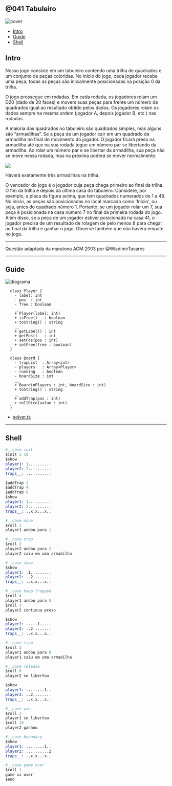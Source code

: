 ## @041 Tabuleiro

![cover](https://raw.githubusercontent.com/qxcodepoo/arcade/master/base/041/cover.jpg)

[](toc)

- [Intro](#intro)
- [Guide](#guide)
- [Shell](#shell)
[](toc)

## Intro
Nosso jogo consiste em um tabuleiro contendo uma trilha de quadrados e um conjunto de peças coloridas. No início do jogo, cada jogador recebe uma peça; todas as peças são inicialmente posicionadas na posição 0 da trilha.

O jogo prossegue em rodadas. Em cada rodada, os jogadores rolam um D20 (dado de 20 faces) e movem suas peças para frente um número de quadrados igual ao resultado obtido pelos dados. Os jogadores rolam os dados sempre na mesma ordem (jogador A, depois jogador B, etc.) nas rodadas.

A maioria dos quadrados no tabuleiro são quadrados simples, mas alguns são “armadilhas”. Se a peça de um jogador cair em um quadrado da armadilha no final do movimento do jogador. O jogador ficará preso na armadilha até que na sua rodada jogue um número par se libertando da armadilha. Ao rolar um número par e se libertar da armadilha, sua peça não se move nessa rodada, mas na próxima poderá se mover normalmente.

![](https://raw.githubusercontent.com/qxcodepoo/arcade/master/base/041/tabuleiro.png)

Haverá exatamente três armadilhas na trilha.

O vencedor do jogo é o jogador cuja peça chega primeiro ao final da trilha. O fim da trilha é depois da última casa do tabuleiro. Considere, por exemplo, a placa da figura acima, que tem quadrados numerados de 1 a 48. No início, as peças são posicionadas no local marcado como 'Início', ou seja, antes do quadrado número 1. Portanto, se um jogador rolar um 7, sua peça é posicionada na casa número 7 no final da primeira rodada do jogo.
Além disso, se a peça de um jogador estiver posicionada na casa 41, o jogador precisa de um resultado de rolagem de pelo menos 8 para chegar ao final da trilha e ganhar o jogo. Observe também que não haverá empate no jogo.



___
Questão adaptada da maratona ACM 2003 por @WladimirTavares

***

## Guide
![diagrama](https://raw.githubusercontent.com/qxcodepoo/arcade/master/base/041/diagrama.png)

[](load)[](https://raw.githubusercontent.com/qxcodepoo/arcade/master/base/041/diagrama.puml)[](fenced:filter:plantuml)

```plantuml
  class Player {
    - label: int  
    - pos  : int
    - free : boolean
    __
    + Player(label: int)
    + isFree()   : boolean
    + toString() : string
    __
    + getLabel() : int
    + getPos()   : int
    + setPos(pos : int)
    + setFree(free : boolean)
  }

  class Board {
    - trapList  : Array<int>
    - players   : Array<Player>
    - running   : boolean
    - boardSize : int
    __
    + Board(nPlayers : int, boardSize : int)
    + toString() : string
    __
    + addTrap(pos : int)
    + rollDice(value : int)
  }
```

[](load)

- [solver.ts](https://raw.githubusercontent.com/qxcodepoo/arcade/master/base/041/.cache/draft.ts)

***

## Shell

```s
#__case init
$init 2 10
$show
player1: 1..........
player2: 2..........
traps__: ...........

$addTrap 2
$addTrap 4
$addTrap 8
$show
player1: 1..........
player2: 2..........
traps__: ..x.x...x..

#__case move
$roll 1
player1 andou para 1

#__case trap
$roll 2
player2 andou para 2
player2 caiu em uma armadilha

#__case show
$show
player1: .1.........
player2: ..2........
traps__: ..x.x...x..

#__case keep trapped
$roll 4
player1 andou para 5
$roll 3
player2 continua preso

$show
player1: .....1.....
player2: ..2........
traps__: ..x.x...x..

#__case trap
$roll 3
player1 andou para 8
player1 caiu em uma armadilha

#__case release
$roll 6
player2 se libertou

$show
player1: ........1..
player2: ..2........
traps__: ..x.x...x..

#__case win
$roll 2
player1 se libertou
$roll 10
player2 ganhou

#__case boundary
$show
player1: ........1..
player2: ..........2
traps__: ..x.x...x..

#__case game over
$roll 1
game is over
$end
```

